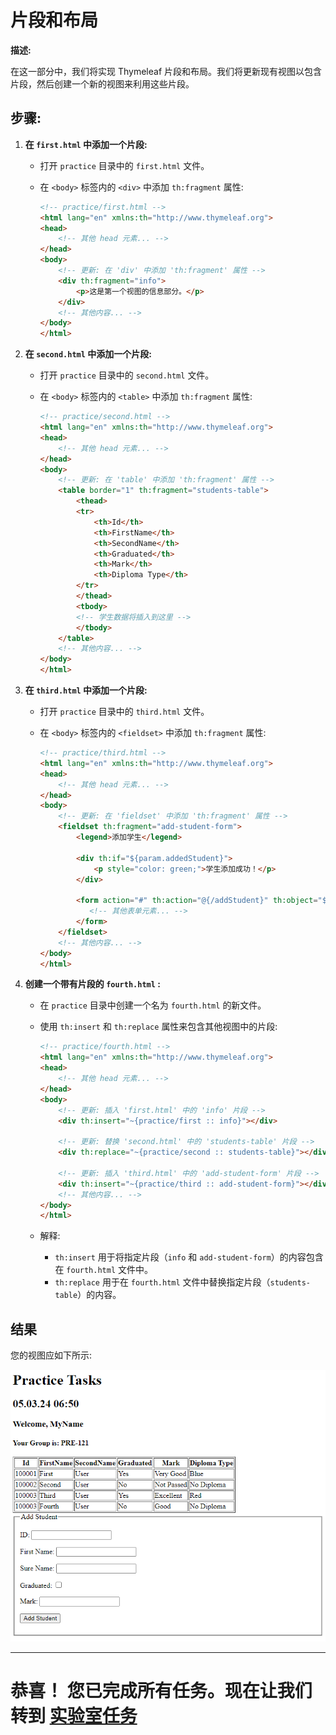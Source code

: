 # 片段和布局

**描述:**

在这一部分中，我们将实现 Thymeleaf 片段和布局。我们将更新现有视图以包含片段，然后创建一个新的视图来利用这些片段。

## **步骤:**

1. **在 `first.html` 中添加一个片段:**

   - 打开 `practice` 目录中的 `first.html` 文件。
   - 在 `<body>` 标签内的 `<div>` 中添加 `th:fragment` 属性:

     ```html
     <!-- practice/first.html -->
     <html lang="en" xmlns:th="http://www.thymeleaf.org">
     <head>
         <!-- 其他 head 元素... -->
     </head>
     <body>
         <!-- 更新: 在 'div' 中添加 'th:fragment' 属性 -->
         <div th:fragment="info">
             <p>这是第一个视图的信息部分。</p>
         </div>
         <!-- 其他内容... -->
     </body>
     </html>
     ```

2. **在 `second.html` 中添加一个片段:**

   - 打开 `practice` 目录中的 `second.html` 文件。
   - 在 `<body>` 标签内的 `<table>` 中添加 `th:fragment` 属性:

     ```html
     <!-- practice/second.html -->
     <html lang="en" xmlns:th="http://www.thymeleaf.org">
     <head>
         <!-- 其他 head 元素... -->
     </head>
     <body>
         <!-- 更新: 在 'table' 中添加 'th:fragment' 属性 -->
         <table border="1" th:fragment="students-table">
             <thead>
             <tr>
                 <th>Id</th>
                 <th>FirstName</th>
                 <th>SecondName</th>
                 <th>Graduated</th>
                 <th>Mark</th>
                 <th>Diploma Type</th>
             </tr>
             </thead>
             <tbody>
             <!-- 学生数据将插入到这里 -->
             </tbody>
         </table>
         <!-- 其他内容... -->
     </body>
     </html>
     ```

3. **在 `third.html` 中添加一个片段:**

   - 打开 `practice` 目录中的 `third.html` 文件。
   - 在 `<body>` 标签内的 `<fieldset>` 中添加 `th:fragment` 属性:

     ```html
     <!-- practice/third.html -->
     <html lang="en" xmlns:th="http://www.thymeleaf.org">
     <head>
         <!-- 其他 head 元素... -->
     </head>
     <body>
         <!-- 更新: 在 'fieldset' 中添加 'th:fragment' 属性 -->
         <fieldset th:fragment="add-student-form">
             <legend>添加学生</legend>

             <div th:if="${param.addedStudent}">
                 <p style="color: green;">学生添加成功！</p>
             </div>

             <form action="#" th:action="@{/addStudent}" th:object="${model}" method="post">
                <!-- 其他表单元素... -->
             </form>
         </fieldset>
         <!-- 其他内容... -->
     </body>
     </html>
     ```

4. **创建一个带有片段的 `fourth.html` :**

   - 在 `practice` 目录中创建一个名为 `fourth.html` 的新文件。
   - 使用 `th:insert` 和 `th:replace` 属性来包含其他视图中的片段:

     ```html
     <!-- practice/fourth.html -->
     <html lang="en" xmlns:th="http://www.thymeleaf.org">
     <head>
         <!-- 其他 head 元素... -->
     </head>
     <body>
         <!-- 更新: 插入 'first.html' 中的 'info' 片段 -->
         <div th:insert="~{practice/first :: info}"></div>

         <!-- 更新: 替换 'second.html' 中的 'students-table' 片段 -->
         <div th:replace="~{practice/second :: students-table}"></div>

         <!-- 更新: 插入 'third.html' 中的 'add-student-form' 片段 -->
         <div th:insert="~{practice/third :: add-student-form}"></div>
         <!-- 其他内容... -->
     </body>
     </html>
     ```

   - 解释:
      - `th:insert` 用于将指定片段（`info` 和 `add-student-form`）的内容包含在 `fourth.html` 文件中。
      - `th:replace` 用于在 `fourth.html` 文件中替换指定片段（`students-table`）的内容。

## 结果
您的视图应如下所示:

![fourth-view.png](../../../srcs/thymeleaf/fourth-view.png)

---

# 恭喜！ 您已完成所有任务。现在让我们转到 **[实验室任务](../lab-work.md#lab-work-tasks)**